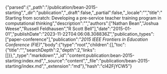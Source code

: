 {"parsed":{"_path":"/publication/bean-2015-starting","_dir":"publication","_draft":false,"_partial":false,"_locale":"","title":"Starting from scratch: Developing a pre-service teacher training program in computational thinking","description":"","authors":["Nathan Bean","Joshua Weese","Russell Feldhausen","R Scott Bell"],"date":"2015-01-01","publishDate":"2023-11-22T04:06:08.308836Z","publication_types":["paper-conference"],"publication":"*2015 IEEE Frontiers in Education Conference (FIE)*","body":{"type":"root","children":[],"toc":{"title":"","searchDepth":2,"depth":2,"links":[]}},"_type":"markdown","_id":"content:publication:bean-2015-starting:index.md","_source":"content","_file":"publication/bean-2015-starting/index.md","_extension":"md"},"hash":"cl42FjYCW5"}